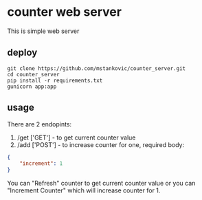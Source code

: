 # counter web server
This is simple web server
## deploy
```shell
git clone https://github.com/mstankovic/counter_server.git
cd counter_server
pip install -r requirements.txt
gunicorn app:app 
```
## usage
There are 2 endopints:
1. /get ['GET'] - to get current counter value
2. /add ['POST'] - to increase counter for one, required body:
```json
{
    "increment": 1
}
```
You can "Refresh" counter to get current counter value or you can "Increment Counter" which will increase counter for 1. 